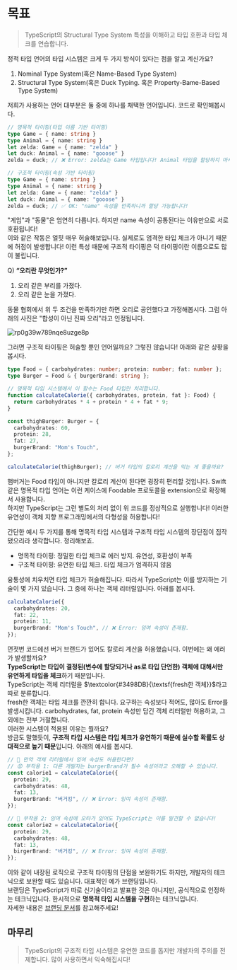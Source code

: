 # 목표

> TypeScript의 Structural Type System 특성을 이해하고 타입 호환과 타입 체크를 연습합니다.

정적 타입 언어의 타입 시스템은 크게 두 가지 방식이 있다는 점을 알고 계신가요? 

1. Nominal Type System(혹은 Name-Based Type System)
2. Structural Type System(혹은 Duck Typing. 혹은 Property-Bame-Based Type System)

저희가 사용하는 언어 대부분은 둘 중에 하나를 채택한 언어입니다. 코드로 확인해봅시다.

```typescript
// 명목적 타이핑(타입 이름 기반 타이핑)
type Game = { name: string }
type Animal = { name: string }
let zelda: Game = { name: "zelda" }
let duck: Animal = { name: "gooose" }
zelda = duck; // ❌ Error: zelda는 Game 타입입니다! Animal 타입을 할당하지 마세요!
```

```typescript
// 구조적 타이핑(속성 기반 타이핑)
type Game = { name: string }
type Animal = { name: string }
let zelda: Game = { name: "zelda" }
let duck: Animal = { name: "gooose" }
zelda = duck; // ✅ OK: "name" 속성을 만족하니까 할당 가능합니다!
```

"게임"과 "동물"은 엄연히 다릅니다. 하지만 name 속성이 공통된다는 이유만으로 서로 호환됩니다!  
이와 같은 작동은 얼핏 매우 허술해보입니다. 실제로도 엄격한 타입 체크가 아니기 때문에 허점이 발생합니다! 이런 특성 때문에 구조적 타이핑은 덕 타이핑이란 이름으로도 많이 불립니다.  

Q) **“오리란 무엇인가?”**

1. 오리 같은 부리를 가졌다.
2. 오리 같은 눈을 가졌다.

동물 협회에서 위 두 조건을 만족하기만 하면 오리로 공인했다고 가정해봅시다. 그럼 아래의 사진은 "합성이 아닌 진짜 오리"라고 인정됩니다.

![rp0g39w789nqe8uzge8p](https://github.com/hamelln/typescript-textbook/assets/39308313/1b280fe5-0bc6-4c4c-bd15-2b34dd8baeaa)

그러면 구조적 타이핑은 허술할 뿐인 언어일까요? 그렇진 않습니다! 아래와 같은 상황을 봅시다.

```typescript
type Food = { carbohydrates: number; protein: number; fat: number };
type Burger = Food & { burgerBrand: string };

// 명목적 타입 시스템에서 이 함수는 Food 타입만 처리합니다.
function calculateCalorie({ carbohydrates, protein, fat }: Food) {
  return carbohydrates * 4 + protein * 4 + fat * 9;
}

const thighBurger: Burger = {
  carbohydrates: 60,
  protein: 28,
  fat: 27,
  burgerBrand: "Mom's Touch",
};

calculateCalorie(thighBurger); // 버거 타입의 칼로리 계산을 막는 게 좋을까요?
```

햄버거는 Food 타입이 아니지만 칼로리 계산이 된다면 굉장히 편리할 것입니다. Swift 같은 명목적 타입 언어는 이런 케이스에 Foodable 프로토콜을 extension으로 확장해서 사용합니다.  
하지만 TypeScript는 그런 별도의 처리 없이 위 코드를 정상적으로 실행합니다! 이러한 유연성이 객체 지향 프로그래밍에서의 다형성을 허용합니다!  

간단한 예시 두 가지를 통해 명목적 타입 시스템과 구조적 타입 시스템의 장단점이 짐작됐으리라 생각합니다. 정리해보죠.

- 명목적 타이핑: 정밀한 타입 체크로 에러 방지. 유연성, 호환성이 부족
- 구조적 타이핑: 유연한 타입 체크. 타입 체크가 엄격하지 않음

융통성에 치우치면 타입 체크가 허술해집니다. 따라서 TypeScript는 이를 방지하는 기술이 몇 가지 있습니다. 그 중에 하나는 객체 리터럴입니다. 아래를 봅시다.

```typescript
calculateCalorie({
  carbohydrates: 20,
  fat: 22,
  protein: 11,
  burgerBrand: "Mom's Touch", // ❌ Error: 잉여 속성이 존재함.
});
```

먼젓번 코드에선 버거 브랜드가 있어도 칼로리 계산을 허용했습니다. 이번에는 왜 에러가 발생할까요?  
**TypeScript는 타입이 결정된(변수에 할당되거나 as로 타입 단언한) 객체에 대해서만 유연하게 타입을 체크**하기 때문입니다.  
TypeScript는 객체 리터럴을 $\textcolor{#3498DB}{\textsf{fresh한 객체}}$라고 따로 분류합니다.  
fresh한 객체는 타입 체크를 깐깐히 합니다. 요구하는 속성보다 적어도, 많아도 Error를 발생시킵니다. carbohydrates, fat, protein 속성만 담긴 객체 리터럴만 허용하고, 그 외에는 전부 거절합니다.  
이러한 시스템이 적용된 이유는 뭘까요?  
방금도 말했듯이, **구조적 타입 시스템은 타입 체크가 유연하기 때문에 실수할 확률도 상대적으로 높기 때문**입니다. 아래의 예시를 봅시다.

```typescript
// 📒 만약 객체 리터럴에서 잉여 속성도 허용한다면?
// 😡 부작용 1: 다른 개발자는 burgerBrand가 필수 속성이라고 오해할 수 있습니다.
const calorie1 = calculateCalorie({
  protein: 29,
  carbohydrates: 48,
  fat: 13,
  burgerBrand: "버거킹", // ❌ Error: 잉여 속성이 존재함.
});

// 🤬 부작용 2: 잉여 속성에 오타가 있어도 TypeScript는 이를 발견할 수 없습니다!
const calorie2 = calculateCalorie({
  protein: 29,
  carbohydrates: 48,
  fat: 13,
  birgerBrand: "버거킹", // ❌ Error: 잉여 속성이 존재함.
});
```

이와 같이 내장된 로직으로 구조적 타이핑의 단점을 보완하기도 하지만, 개발자의 테크닉으로 보완할 때도 있습니다. 대표적인 예가 브랜딩입니다.  
브랜딩은 TypeScript가 따로 신기술이라고 발표한 것은 아니지만, 공식적으로 인정하는 테크닉입니다. 한시적으로 **명목적 타입 시스템을 구현**하는 테크닉입니다.  
자세한 내용은 [브랜딩 문서](https://github.com/hamelln/typescript-dive-notes/blob/main/branding.md)를 참고해주세요!

## 마무리

> TypeScript의 구조적 타입 시스템은 유연한 코드를 돕지만 개발자의 주의를 전제합니다. 많이 사용하면서 익숙해집시다!
